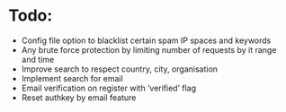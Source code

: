 # Todo:

- Config file option to blacklist certain spam IP spaces and keywords
- Any brute force protection by limiting number of requests by it range and time
- Improve search to respect country, city, organisation
- Implement search for email
- Email verification on register with ‘verified’ flag
- Reset authkey by email feature

